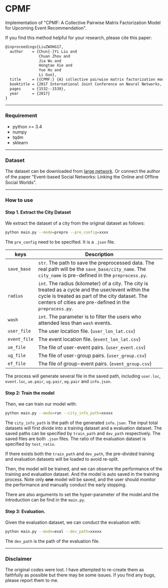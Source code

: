 # CPMF

Implementation of "CPMF: A Collective Pairwise Matrix Factorization Model for Upcoming Event Recommendation".

If you find this method helpful for your research, please cite this paper:

```latex
@inproceedings{LiuZWXHG17,
  author    = {Chun{-}Yi Liu and
               Chuan Zhou and
               Jia Wu and
               Hongtao Xie and
               Yue Hu and
               Li Guo},
  title     = {{CPMF:} {A} collective pairwise matrix factorization model for upcoming event recommendation},
  booktitle = {2017 International Joint Conference on Neural Networks, {IJCNN} 2017},
  pages     = {1532--1539},
  year      = {2017}
}
```

---

### Requirement

* python >= 3.4
* numpy
* tqdm
* sklearn

----

### Dataset

The dataset can be downloaded from [large network](http://www.largenetwork.org/ebsn). Or connect the author of the paper "Event-based Social Networks: Linking the Online and Ofﬂine Social Worlds".

----

### How to use

#### Step 1. Extract the City Dataset

We extract the dataset of a city from the original dataset as follows:

```bash
python main.py --mode=prepro --pre_config=xxxx
```

The `pre_config` need to be specified. It is a `.json` file.

| keys         | Description                                                  |
| ------------ | ------------------------------------------------------------ |
| `save_base`  | `str`. The path to save the preprocessed data. The real path will be the `save_base/city_name`.  The `city_name` is pre-defined in the `preprocess.py`. |
| `radius`     | `int`. The radius (kilometer) of a city. The city is treated as a cycle and the user/event within the cycle is treated as part of the city dataset. The centers of cities are pre-defined in the `preprocess.py`. |
| `wash`       | `int`. The parameter is to filter the users who attended less than `wash` events. |
| `user_file`  | The user location file. (`user_lon_lat.csv`)                 |
| `event_file` | The event location file. (`event_lon_lat.csv`)               |
| `ue_file`    | The file of  user-event pairs. (`user_event.csv`)            |
| `ug_file`    | The file of  user-group pairs. (`user_group.csv`)            |
| `ef_file`    | The file of  group-event pairs. (`event_group.csv`)          |

The process will generate several file in the saved path, including `user.loc`, `event.loc`, `ue.pair`, `ug.pair`, `eg.pair` and `info.json`.

#### Step 2: Train the model

Then, we can train our model with:

```bash
python main.py --mode=run --city_info_path=xxxxx
```

The `city_info_path` is the path of the generated `info.json`.  The input total datasets will first divide into a training dataset and a evaluation dataset. The saved paths can be specified by `train_path` and `dev_path` respectively. The saved files are both `.json` files. The ratio of the evaluation dataset is specified by `test_ratio`. 

If there exists both the `train_path` and `dev_path`, the pre-divided training and evaluation datasets will be loaded to avoid re-split.

Then, the model will be trained, and we can observe the performance of the training and evaluation dataset. And the model is auto saved in the training process. Note only **one** model will be saved, and the user should monitor the performance and manually conduct the early stopping.

There are also arguments to set the hyper-parameter of the model.and the introduction can be find in the `main.py`.

#### Step 3: Evaluation.

Given the evaluation dataset, we can conduct the evaluation with:

```bash
python main.py --mode=eval --dev_path=xxxxx
```

The `dev_path` is the path of the evaluation file.

----

### Disclaimer

The original codes were lost. I have attempted to re-create them as faithfully as possible but there may be some issues. If you find any bugs, please report them to me.